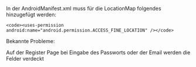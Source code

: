
In der AndroidManifest.xml muss für die LocationMap folgendes hinzugefügt werden:
```
<code><uses-permission android:name="android.permission.ACCESS_FINE_LOCATION" /></code>
```

Bekannte Probleme:

  Auf der Register Page bei Eingabe des Passworts oder der Email werden die Felder verdeckt
  
